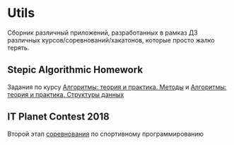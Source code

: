 # Utils
Сборник различный приложений, разработанных в рамказ ДЗ различных курсов/соревнований/хакатонов, которые просто жалко терять.

## Stepic Algorithmic Homework
Задания по курсу [Алгоритмы: теория и практика. Методы](https://stepik.org/course/217/)
и [Алгоритмы: теория и практика. Структуры данных](https://stepik.org/course/1547/)

## IT Planet Contest 2018
Второй этап [соревнования](http://world-it-planet.org/projects/competition_detail.php?ID=42498) 
по спортивному программированию
